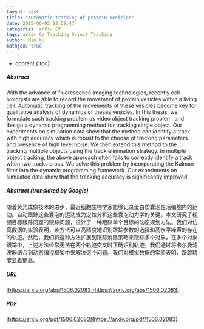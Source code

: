 ```yaml
---
layout: post
title: "Automatic tracking of protein vesicles"
date: 2015-06-05 22:59:47
categories: arXiv_CV
tags: arXiv_CV Tracking Object_Tracking
author: Min Xu
mathjax: true
---
```


* content
{:toc}

##### Abstract
With the advance of fluorescence imaging technologies, recently cell biologists are able to record the movement of protein vesicles within a living cell. Automatic tracking of the movements of these vesicles become key for qualitative analysis of dynamics of theses vesicles. In this thesis, we formulate such tracking problem as video object tracking problem, and design a dynamic programming method for tracking single object. Our experiments on simulation data show that the method can identify a track with high accuracy which is robust to the choose of tracking parameters and presence of high level noise. We then extend this method to the tracking multiple objects using the track elimination strategy. In multiple object tracking, the above approach often fails to correctly identify a track when two tracks cross. We solve this problem by incorporating the Kalman filter into the dynamic programming framework. Our experiments on simulated data show that the tracking accuracy is significantly improved.

##### Abstract (translated by Google)
随着荧光成像技术的进步，最近细胞生物学家能够记录蛋白质囊泡在活细胞内的运动。自动跟踪这些囊泡的运动成为定性分析这些囊泡动力学的关键。本文研究了视频目标跟踪问题的跟踪问题，设计了一种跟踪单个目标的动态规划方法。我们对仿真数据的实验表明，该方法可以高精度地识别跟踪参数的选择和高水平噪声的存在的轨迹。然后，我们将这种方法扩展到跟踪消除策略来跟踪多个对象。在多个对象跟踪中，上述方法经常无法在两个轨迹交叉时正确识别轨迹。我们通过将卡尔曼滤波器结合到动态编程框架中来解决这个问题。我们对模拟数据的实验表明，跟踪精度显着提高。

##### URL
[https://arxiv.org/abs/1506.02083](https://arxiv.org/abs/1506.02083)

##### PDF
[https://arxiv.org/pdf/1506.02083](https://arxiv.org/pdf/1506.02083)

